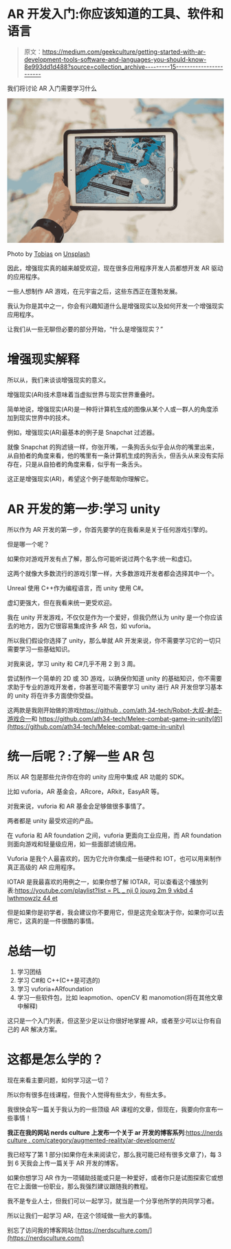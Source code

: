 # AR 开发入门:你应该知道的工具、软件和语言

> 原文：<https://medium.com/geekculture/getting-started-with-ar-development-tools-software-and-languages-you-should-know-8e993dd1d488?source=collection_archive---------15----------------------->

我们将讨论 AR 入门需要学习什么

![](img/2896158812a680e93692a2038f2e4f88.png)

Photo by [Tobias](https://unsplash.com/@tobiash?utm_source=medium&utm_medium=referral) on [Unsplash](https://unsplash.com?utm_source=medium&utm_medium=referral)

因此，增强现实真的越来越受欢迎，现在很多应用程序开发人员都想开发 AR 驱动的应用程序。

一些人想制作 AR 游戏，在元宇宙之后，这些东西正在蓬勃发展。

我认为你是其中之一，你会有兴趣知道什么是增强现实以及如何开发一个增强现实应用程序。

让我们从一些无聊但必要的部分开始，“什么是增强现实？”

# 增强现实解释

所以从，我们来谈谈增强现实的意义。

增强现实(AR)技术意味着当虚拟世界与现实世界重叠时。

简单地说，增强现实(AR)是一种将计算机生成的图像从某个人或一群人的角度添加到现实世界中的技术。

例如，增强现实(AR)最基本的例子是 Snapchat 过滤器。

就像 Snapchat 的狗滤镜一样，你张开嘴，一条狗舌头似乎会从你的嘴里出来，从自拍者的角度来看，他的嘴里有一条计算机生成的狗舌头，但舌头从来没有实际存在，只是从自拍者的角度来看，似乎有一条舌头。

这正是增强现实(AR)，希望这个例子能帮助你理解它。

# AR 开发的第一步:学习 unity

所以作为 AR 开发的第一步，你首先要学的在我看来是关于任何游戏引擎的。

但是哪一个呢？

如果你对游戏开发有点了解，那么你可能听说过两个名字:统一和虚幻。

这两个就像大多数流行的游戏引擎一样，大多数游戏开发者都会选择其中一个。

Unreal 使用 C++作为编程语言，而 unity 使用 C#。

虚幻更强大，但在我看来统一更受欢迎。

我在 unity 开发游戏，不仅仅是作为一个爱好，但我仍然认为 unity 是一个你应该去的地方，因为它很容易集成许多 AR 包，如 vuforia。

所以我们假设你选择了 unity，那么单就 AR 开发来说，你不需要学习它的一切只需要学习一些基础知识。

对我来说，学习 unity 和 C#几乎不用 2 到 3 周。

尝试制作一个简单的 2D 或 3D 游戏，以确保你知道 unity 的基础知识，你不需要求助于专业的游戏开发者，你甚至可能不需要学习 unity 进行 AR 开发但学习基本的 unity 将在许多方面使你受益。

这两款是我刚开始做的游戏[https://github . com/ath 34-tech/Robot-大叔-射击-游戏合一](https://github.com/ath34-tech/Robot-uncle-shooting-game-in-unity)和 https://github.com/ath34-tech/Melee-combat-game-in-unity[的](https://github.com/ath34-tech/Melee-combat-game-in-unity)

# 统一后呢？:了解一些 AR 包

所以 AR 包是那些允许你在你的 unity 应用中集成 AR 功能的 SDK。

比如 vuforia，AR 基金会，ARcore，ARkit，EasyAR 等。

对我来说，vuforia 和 AR 基金会足够做很多事情了。

两者都是 unity 最受欢迎的产品。

在 vuforia 和 AR foundation 之间，vuforia 更面向工业应用，而 AR foundation 则面向游戏和轻量级应用，如一些面部滤镜应用。

Vuforia 是我个人最喜欢的，因为它允许你集成一些硬件和 IOT，也可以用来制作真正高级的 AR 应用程序。

IOTAR 是我最喜欢的用例之一，如果你想了解 IOTAR，可以查看这个播放列表:[https://youtube.com/playlist?list = PL _ nji 0 jouxg 2m 9 vkbd 4 lwthmowzlz 44 et](https://youtube.com/playlist?list=PL_Nji0JOuXg2M9VkBd4LWThmowzlz44Et)

但是如果你是初学者，我会建议你不要用它，但是这完全取决于你，如果你可以去用它，这真的是一件很酷的事情。

# 总结一切

1.  学习团结
2.  学习 C#和 C++(C++是可选的)
3.  学习 vuforia+ARfoundation
4.  学习一些软件包，比如 leapmotion、openCV 和 manomotion(将在其他文章中解释)

这只是一个入门列表，但这至少足以让你很好地掌握 AR，或者至少可以让你有自己的 AR 解决方案。

# 这都是怎么学的？

现在来看主要问题，如何学习这一切？

所以你有很多在线课程，但我个人觉得有些太少，有些太多。

我很快会写一篇关于我认为的一些顶级 AR 课程的文章，但现在，我要向你宣布一些事情！

**我正在我的网站 nerds culture 上发布一个关于 ar 开发的博客系列**:[https://nerds culture . com/category/augmented-reality/ar-development/](https://nerdsculture.com/category/augmented-reality/ar-development/)

我已经写了第 1 部分(如果你在未来阅读它，那么我可能已经有很多文章了)，每 3 到 6 天我会上传一篇关于 AR 开发的博客。

如果你想学习 AR 作为一项辅助技能或只是一种爱好，或者你只是试图探索它或想在它上面做一份职业，那么我强烈建议跟随我的教程。

我不是专业人士，但我们可以一起学习，就当是一个分享他所学的共同学习者。

所以让我们一起学习 AR，在这个领域做一些大的事情。

别忘了访问我的博客网站:[https://nerdsculture.com/](https://nerdsculture.com/)